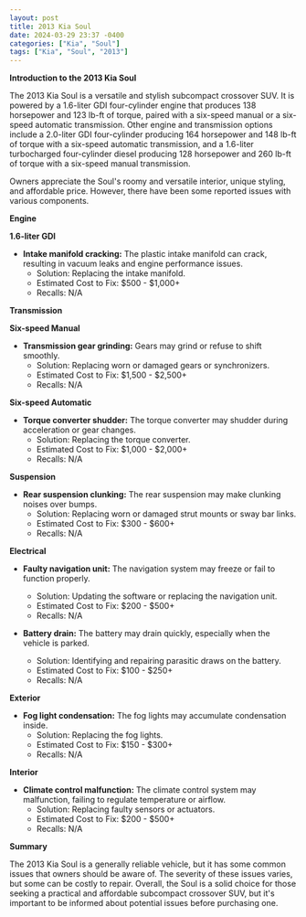 ```yaml
---
layout: post
title: 2013 Kia Soul
date: 2024-03-29 23:37 -0400
categories: ["Kia", "Soul"]
tags: ["Kia", "Soul", "2013"]
---
```

**Introduction to the 2013 Kia Soul**

The 2013 Kia Soul is a versatile and stylish subcompact crossover SUV. It is powered by a 1.6-liter GDI four-cylinder engine that produces 138 horsepower and 123 lb-ft of torque, paired with a six-speed manual or a six-speed automatic transmission. Other engine and transmission options include a 2.0-liter GDI four-cylinder producing 164 horsepower and 148 lb-ft of torque with a six-speed automatic transmission, and a 1.6-liter turbocharged four-cylinder diesel producing 128 horsepower and 260 lb-ft of torque with a six-speed manual transmission.

Owners appreciate the Soul's roomy and versatile interior, unique styling, and affordable price. However, there have been some reported issues with various components.

**Engine**

**1.6-liter GDI**

* **Intake manifold cracking:** The plastic intake manifold can crack, resulting in vacuum leaks and engine performance issues.
  * Solution: Replacing the intake manifold.
  * Estimated Cost to Fix: $500 - $1,000+
  * Recalls: N/A

**Transmission**

**Six-speed Manual**

* **Transmission gear grinding:** Gears may grind or refuse to shift smoothly.
  * Solution: Replacing worn or damaged gears or synchronizers.
  * Estimated Cost to Fix: $1,500 - $2,500+
  * Recalls: N/A

**Six-speed Automatic**

* **Torque converter shudder:** The torque converter may shudder during acceleration or gear changes.
  * Solution: Replacing the torque converter.
  * Estimated Cost to Fix: $1,000 - $2,000+
  * Recalls: N/A

**Suspension**

* **Rear suspension clunking:** The rear suspension may make clunking noises over bumps.
  * Solution: Replacing worn or damaged strut mounts or sway bar links.
  * Estimated Cost to Fix: $300 - $600+
  * Recalls: N/A

**Electrical**

* **Faulty navigation unit:** The navigation system may freeze or fail to function properly.
  * Solution: Updating the software or replacing the navigation unit.
  * Estimated Cost to Fix: $200 - $500+
  * Recalls: N/A

* **Battery drain:** The battery may drain quickly, especially when the vehicle is parked.
  * Solution: Identifying and repairing parasitic draws on the battery.
  * Estimated Cost to Fix: $100 - $250+
  * Recalls: N/A

**Exterior**

* **Fog light condensation:** The fog lights may accumulate condensation inside.
  * Solution: Replacing the fog lights.
  * Estimated Cost to Fix: $150 - $300+
  * Recalls: N/A

**Interior**

* **Climate control malfunction:** The climate control system may malfunction, failing to regulate temperature or airflow.
  * Solution: Replacing faulty sensors or actuators.
  * Estimated Cost to Fix: $200 - $500+
  * Recalls: N/A

**Summary**

The 2013 Kia Soul is a generally reliable vehicle, but it has some common issues that owners should be aware of. The severity of these issues varies, but some can be costly to repair. Overall, the Soul is a solid choice for those seeking a practical and affordable subcompact crossover SUV, but it's important to be informed about potential issues before purchasing one.
